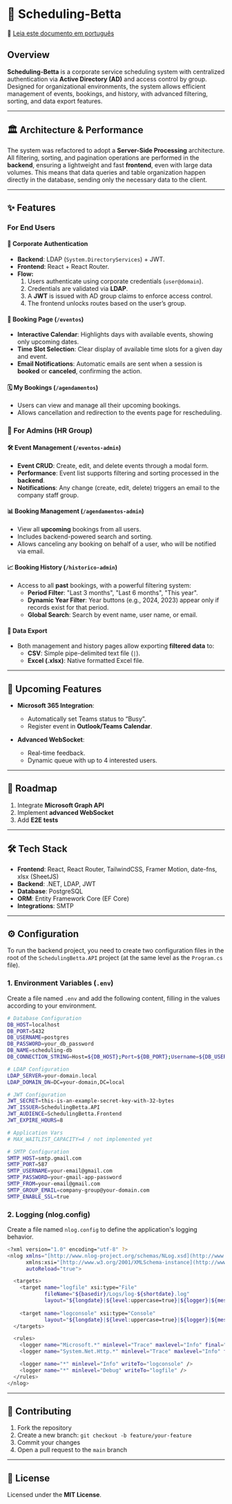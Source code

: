 # 📄 Scheduling-Betta

📘 [Leia este documento em português](./README.pt-BR.md)

## Overview

**Scheduling-Betta** is a corporate service scheduling system with centralized authentication via **Active Directory (AD)** and access control by group. Designed for organizational environments, the system allows efficient management of events, bookings, and history, with advanced filtering, sorting, and data export features.

---

## 🏛️ Architecture & Performance

The system was refactored to adopt a **Server-Side Processing** architecture. All filtering, sorting, and pagination operations are performed in the **backend**, ensuring a lightweight and fast **frontend**, even with large data volumes. This means that data queries and table organization happen directly in the database, sending only the necessary data to the client.

---

## ✨ Features

### For End Users

#### 🔐 Corporate Authentication
- **Backend**: LDAP (`System.DirectoryServices`) + JWT.
- **Frontend**: React + React Router.
- **Flow:**
  1. Users authenticate using corporate credentials (`user@domain`).
  2. Credentials are validated via **LDAP**.
  3. A **JWT** is issued with AD group claims to enforce access control.
  4. The frontend unlocks routes based on the user’s group.

#### 📅 Booking Page (`/eventos`)
- **Interactive Calendar**: Highlights days with available events, showing only upcoming dates.
- **Time Slot Selection**: Clear display of available time slots for a given day and event.
- **Email Notifications**: Automatic emails are sent when a session is **booked** or **canceled**, confirming the action.

#### 🗓️ My Bookings (`/agendamentos`)
- Users can view and manage all their upcoming bookings.
- Allows cancellation and redirection to the events page for rescheduling.

### 🚀 For Admins (HR Group)

#### 🛠️ Event Management (`/eventos-admin`)
- **Event CRUD**: Create, edit, and delete events through a modal form.
- **Performance**: Event list supports filtering and sorting processed in the **backend**.
- **Notifications**: Any change (create, edit, delete) triggers an email to the company staff group.

#### 📊 Booking Management (`/agendamentos-admin`)
- View all **upcoming** bookings from all users.
- Includes backend-powered search and sorting.
- Allows canceling any booking on behalf of a user, who will be notified via email.

#### 📈 Booking History (`/historico-admin`)
- Access to all **past** bookings, with a powerful filtering system:
  - **Period Filter**: "Last 3 months", "Last 6 months", "This year".
  - **Dynamic Year Filter**: Year buttons (e.g., 2024, 2023) appear only if records exist for that period.
  - **Global Search**: Search by event name, user name, or email.

#### 📁 Data Export
- Both management and history pages allow exporting **filtered data** to:
  - **CSV**: Simple pipe-delimited text file (`|`).
  - **Excel (.xlsx)**: Native formatted Excel file.

---

## 🧩 Upcoming Features

- **Microsoft 365 Integration**:
  - Automatically set Teams status to “Busy”.
  - Register event in **Outlook/Teams Calendar**.

- **Advanced WebSocket**:
  - Real-time feedback.
  - Dynamic queue with up to 4 interested users.

---

## 🚧 Roadmap

1. Integrate **Microsoft Graph API**
2. Implement **advanced WebSocket**
3. Add **E2E tests**

---

## 🛠️ Tech Stack

- **Frontend**: React, React Router, TailwindCSS, Framer Motion, date-fns, xlsx (SheetJS)
- **Backend**: .NET, LDAP, JWT
- **Database**: PostgreSQL
- **ORM**: Entity Framework Core (EF Core)
- **Integrations**: SMTP

---

## ⚙️ Configuration

To run the backend project, you need to create two configuration files in the root of the `SchedulingBetta.API` project (at the same level as the `Program.cs` file).

### 1. Environment Variables (`.env`)

Create a file named `.env` and add the following content, filling in the values according to your environment.

```bash
# Database Configuration
DB_HOST=localhost
DB_PORT=5432
DB_USERNAME=postgres
DB_PASSWORD=your_db_password
DB_NAME=scheduling-db
DB_CONNECTION_STRING=Host=${DB_HOST};Port=${DB_PORT};Username=${DB_USERNAME};Password=${DB_PASSWORD};Database=${DB_NAME}

# LDAP Configuration
LDAP_SERVER=your-domain.local
LDAP_DOMAIN_DN=DC=your-domain,DC=local

# JWT Configuration
JWT_SECRET=this-is-an-example-secret-key-with-32-bytes
JWT_ISSUER=SchedulingBetta.API
JWT_AUDIENCE=SchedulingBetta.Frontend
JWT_EXPIRE_HOURS=8

# Application Vars
# MAX_WAITLIST_CAPACITY=4 / not implemented yet

# SMTP Configuration
SMTP_HOST=smtp.gmail.com
SMTP_PORT=587
SMTP_USERNAME=your-email@gmail.com
SMTP_PASSWORD=your-gmail-app-password
SMTP_FROM=your-email@gmail.com
SMTP_GROUP_EMAIL=company-group@your-domain.com
SMTP_ENABLE_SSL=true
```

### 2. Logging (nlog.config)

Create a file named `nlog.config` to define the application's logging behavior.

```bash
<?xml version="1.0" encoding="utf-8" ?>
<nlog xmlns="[http://www.nlog-project.org/schemas/NLog.xsd](http://www.nlog-project.org/schemas/NLog.xsd)"
      xmlns:xsi="[http://www.w3.org/2001/XMLSchema-instance](http://www.w3.org/2001/XMLSchema-instance)"
      autoReload="true">

  <targets>
    <target name="logfile" xsi:type="File"
            fileName="${basedir}/Logs/log-${shortdate}.log"
            layout="${longdate}|${level:uppercase=true}|${logger}|${message} ${exception:format=tostring}" />
    
    <target name="logconsole" xsi:type="Console" 
            layout="${longdate}|${level:uppercase=true}|${logger}|${message}" />
  </targets>

  <rules>
    <logger name="Microsoft.*" minlevel="Trace" maxlevel="Info" final="true" />
    <logger name="System.Net.Http.*" minlevel="Trace" maxlevel="Info" final="true" />

    <logger name="*" minlevel="Info" writeTo="logconsole" />
    <logger name="*" minlevel="Debug" writeTo="logfile" />
  </rules>
</nlog>
```

---

## 🤝 Contributing

1. Fork the repository
2. Create a new branch: `git checkout -b feature/your-feature`
3. Commit your changes
4. Open a pull request to the `main` branch

---

## 📄 License

Licensed under the **MIT License**.
